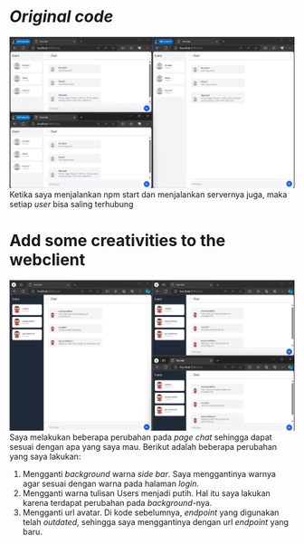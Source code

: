 # _Original code_
![img.png](pictures/OriginalCode.png)
Ketika saya menjalankan npm start dan menjalankan servernya juga, maka setiap _user_ bisa saling terhubung

# Add some creativities to the webclient
![img.png](pictures/Creativites.png)
Saya melakukan beberapa perubahan pada _page_ _chat_ sehingga dapat sesuai dengan apa yang saya mau. Berikut adalah beberapa perubahan yang saya lakukan:
1. Mengganti _background_ warna _side bar_. Saya menggantinya warnya agar sesuai dengan warna pada halaman _login_.
2. Mengganti warna tulisan Users menjadi putih. Hal itu saya lakukan karena terdapat perubahan pada _background_-nya.
3. Mengganti url avatar. Di kode sebelumnya, _endpoint_ yang digunakan telah _outdated_, sehingga saya menggantinya dengan url _endpoint_ yang baru.